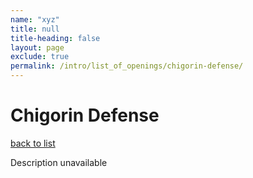 ```yaml
---
name: "xyz"
title: null
title-heading: false
layout: page
exclude: true
permalink: /intro/list_of_openings/chigorin-defense/
---
```


# Chigorin Defense

[back to list](../../list_of_openings)

Description unavailable